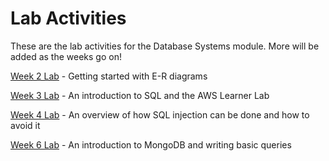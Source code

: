 # Lab Activities
These are the lab activities for the Database Systems module. More will be added as the weeks go on!

[Week 2 Lab](lab-2-design.md) - Getting started with E-R diagrams

[Week 3 Lab](lab-3-sql.md) - An introduction to SQL and the AWS Learner Lab

[Week 4 Lab](lab-4-injection.md) - An overview of how SQL injection can be done and how to avoid it

[Week 6 Lab](lab-5-mongodb.md) - An introduction to MongoDB and writing basic queries
